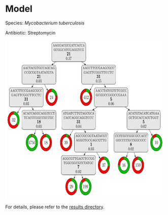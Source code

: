 
# Model

Species: *Mycobacterium tuberculosis*

Antibiotic: Streptomycin

<a href="./model.pdf"><img src="./model.png" width=500 height=500 /></a>

For details, please refer to the [results directory](../../../../../results/cart_b/mycobacterium%20tuberculosis/streptomycin/repeat_9/).

